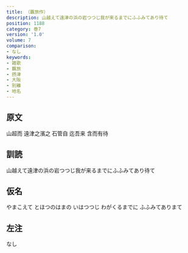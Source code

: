 ```yaml
---
title: （覊旅作）
description: 山越えて遠津の浜の岩つつじ我が来るまでにふふみてあり待て
position: 1188
category: 巻7
version: '1.0'
volume: 7
comparison:
- なし
keywords:
- 雑歌
- 羈旅
- 摂津
- 大阪
- 別離
- 地名
---
```


## 原文

山超而 遠津之濱之 石管自 迄吾来 含而有待

## 訓読

山越えて遠津の浜の岩つつじ我が来るまでにふふみてあり待て

## 仮名

やまこえて とほつのはまの いはつつじ わがくるまでに ふふみてありまて

## 左注

なし
